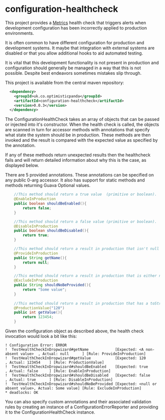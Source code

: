 configuration-healthcheck
=========================

This project provides a [Metrics](https://github.com/codahale/metrics) health check that triggers alerts when development configuration has been incorrectly applied to production environments.  

It is often common to have different configuration for production and development systems. It maybe that integration with external systems are disabled or that you allow additional hooks to aid automated testing. 

It is vital that this development functionality is not present in production and configuration should generally be managed in a way that this is not possible. Despite best endeavors sometimes mistakes slip through.  

This project is available from the central maven repository:

```xml
  <dependency>
    <groupId>uk.co.optimisticpanda</groupId>
    <artifactId>configuration-healthcheck</artifactId>
    <version>0.0.3</version>
  </dependency>
```


The ConfigurationHealthCheck takes an array of objects that can be passed or injected into it's constructor. When the health check is called, the objects are scanned in turn for accessor methods with annotations that specify what state the system should be in production. These methods are then invoked and the result is compared with the expected value as specified by the annotation.     

If any of these methods return unexpected results then the healthcheck fails and will return detailed information about why this is the case, as displayed below. 

There are 5 provided annotations. These annotations can be specified on any public 0-arg accessor. It also has support for static methods and methods returning Guava Optional values.

```java
    //This method should return a true value  (primitive or boolean). 
    @EnableInProduction
    public boolean shouldBeEnabled(){
        return false;
    }

    //This method should return a false value (primitive or boolean). 
    @DisableInProduction
    public boolean shouldBeDisabled(){
        return true;
    }

    //This method should return a result in production that isn't null or Optional.absent() 
    @ProvideInProduction
    public String getName(){
        return null;
    }

    //This method should return a result in production that is either null or Optional.absent() 
    @ExcludeInProduction
    public String shouldNoBeProvided(){
        return "Some value";
    }
    
    //This method should return a result in production that has a toString that matches the provided value 
    @ProductionValue("120")
    public int getValue(){
        return 123454;
    }
```

Given the configuration object as described above, the health check invocation would look a bit like this:
```
! Configuration Error: ERROR
!  TestHealthCheckInDropwizard#getName            [Expected: <A non-absent value>  , Actual: null      ] [Rule: ProvideInProduction] 
!  TestHealthCheckInDropwizard#getValue           [Expected: 120                   , Actual: 123454    ] [Rule: ProductionValue] 
!  TestHealthCheckInDropwizard#shouldBeEnabled    [Expected: true                  , Actual: false     ] [Rule: EnableInProduction] 
!  TestHealthCheckInDropwizard#shouldBeDisabled   [Expected: false                 , Actual: true      ] [Rule: DisableInProduction] 
!  TestHealthCheckInDropwizard#shouldNoBeProvided [Expected: <null or absent value>, Actual: Some value] [Rule: ExcludeInProduction] 
* deadlocks: OK
```

You can also specify custom annotations and their associated validation rules by creating an instance of a ConfigurationErrorReporter and providing it to the ConfigurationHealthCheck instance. 
   



  

